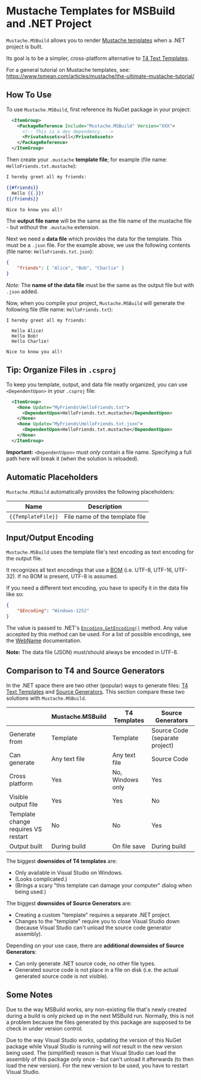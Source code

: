 ﻿# Mustache Templates for MSBuild and .NET Project

`Mustache.MSBuild` allows you to render [Mustache templates](https://mustache.github.io/) when a .NET project is built.

Its goal is to be a simpler, cross-platform alternative to [T4 Text Templates](https://docs.microsoft.com/en-us/visualstudio/modeling/code-generation-and-t4-text-templates).

For a general tutorial on Mustache templates, see: <https://www.tsmean.com/articles/mustache/the-ultimate-mustache-tutorial/>

## How To Use

To use `Mustache.MSBuild`, first reference its NuGet package in your project:

```xml
  <ItemGroup>
    <PackageReference Include="Mustache.MSBuild" Version="XXX">
      <!-- This is a dev dependency. -->
      <PrivateAssets>all</PrivateAssets>
    </PackageReference>
  </ItemGroup>
```

Then create your `.mustache` **template file**; for example (file name: `HelloFriends.txt.mustache`):

```mustache
I hereby greet all my friends:

{{#friends}}
  Hello {{.}}!
{{/friends}}

Nice to know you all!
```

The **output file name** will be the same as the file name of the mustache file - but *without* the `.mustache` extension.

Next we need a **data file** which provides the data for the template. This must be a `.json` file. For the example above, we use the following contents (file name: `HelloFriends.txt.json`):

```json
{
    "friends": [ "Alice", "Bob", "Charlie" ]
}
```

*Note:* The **name of the data file** must be the same as the output file but with `.json` added.

Now, when you compile your project, `Mustache.MSBuild` will generate the following file (file name: `HelloFriends.txt`):

```
I hereby greet all my friends:

  Hello Alice!
  Hello Bob!
  Hello Charlie!

Nice to know you all!
```

## Tip: Organize Files in `.csproj`

To keep you template, output, and data file neatly organized, you can use `<DependentUpon>` in your `.csproj` file:

```xml
  <ItemGroup>
    <None Update="MyFriends\HelloFriends.txt">
      <DependentUpon>HelloFriends.txt.mustache</DependentUpon>
    </None>
    <None Update="MyFriends\HelloFriends.txt.json">
      <DependentUpon>HelloFriends.txt.mustache</DependentUpon>
    </None>
  </ItemGroup>
```

**Important:** `<DependentUpon>` must *only* contain a file name. Specifying a full path here will break it (when the solution is reloaded).

## Automatic Placeholders

`Mustache.MSBuild` automatically provides the following placeholders:

| Name               | Description
| ------------------ | -----------
| `{{TemplateFile}}` | File name of the template file

## Input/Output Encoding

`Mustache.MSBuild` uses the template file's text encoding as text encoding for the output file.

It recognizes all text encodings that use a [BOM](https://en.wikipedia.org/wiki/Byte_order_mark) (i.e. UTF-8, UTF-16, UTF-32). If no BOM is present, UTF-8 is assumed.

If you need a different text encoding, you have to specify it in the data file like so:

```json
{
    "$Encoding": "Windows-1252"
}
```

The value is passed to .NET's [`Encoding.GetEncoding()`](https://docs.microsoft.com/en-us/dotnet/api/system.text.encoding.getencoding#system-text-encoding-getencoding(system-string)) method. Any value accepted by this method can be used. For a list of possible encodings, see the [WebName](https://docs.microsoft.com/en-us/dotnet/api/system.text.encoding.webname#examples) documentation.

**Note:** The data file (JSON) must/should always be encoded in UTF-8.

## Comparison to T4 and Source Generators

In the .NET space there are two other (popular) ways to generate files: [T4 Text Templates](https://docs.microsoft.com/en-us/visualstudio/modeling/code-generation-and-t4-text-templates) and [Source Generators](https://docs.microsoft.com/en-us/dotnet/csharp/roslyn-sdk/source-generators-overview). This section compare these two solutions with `Mustache.MSBuild`.

|    | Mustache.MSBuild | T4 Templates | Source Generators |
| -- | ---------------- | ------------ | ----------------- |
| Generate from | Template | Template | Source Code (separate project)
| Can generate | Any text file | Any text file | Source Code
| Cross platform | Yes | No, Windows only | Yes
| Visible output file | Yes | Yes | No
| Template change requires VS restart | No | No | Yes
| Output built | During build | On file save | During build

The biggest **downsides of T4 templates** are:

* Only available in Visual Studio on Windows.
* (Looks complicated.)
* (Brings a scary "this template can damage your computer" dialog when being used.)

The biggest **downsides of Source Generators** are:

* Creating a custom "template" requires a separate .NET project.
* Changes to the "template" require you to close Visual Studio down (because Visual Studio can't unload the source code generator assembly).

Depending on your use case, there are **additional downsides of Source Generators**:

* Can only generate .NET source code, no other file types.
* Generated source code is not place in a file on disk (i.e. the actual generated source code is not visible).

## Some Notes

Due to the way MSBuild works, any non-existing file that's newly created during a build is only picked up in the next MSBuild run. Normally, this is not a problem because the files generated by this package are supposed to be check in under version control.

Due to the way Visual Studio works, updating the version of this NuGet package while Visual Studio is running will *not* result in the new version being used. The (simplified) reason is that Visual Studio can load the assembly of this package only once - but can't unload it afterwards (to then load the new version). For the new version to be used, you have to restart Visual Studio.
